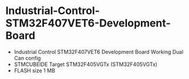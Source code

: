 # Industrial-Control-STM32F407VET6-Development-Board
* Industrial Control STM32F407VET6 Development Board Working Dual Can config
* STMCUBEIDE Target STM32F405VGTx (STM32F405VGTx)
* FLASH size 1 MB
